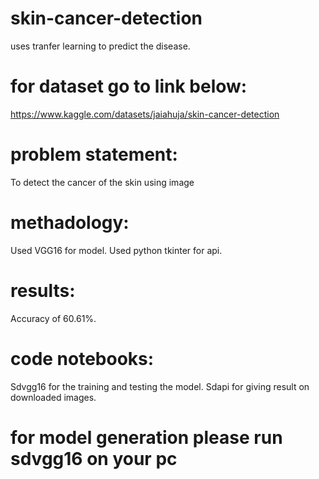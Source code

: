 # skin-cancer-detection
uses tranfer learning to predict the disease.
# for dataset go to link below:
https://www.kaggle.com/datasets/jaiahuja/skin-cancer-detection

# problem statement:
To detect the cancer  of the skin using image

# methadology:
Used VGG16 for model.
Used python tkinter for api.

# results:
Accuracy of 60.61%.

# code notebooks:
Sdvgg16 for the training and testing the model.
Sdapi for giving result on downloaded images.

# for model generation please run sdvgg16 on your pc

